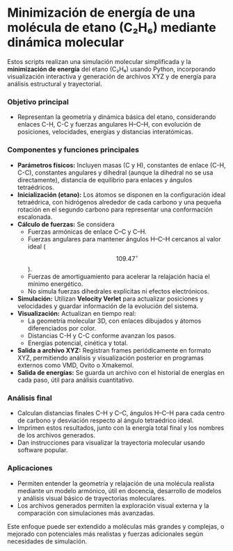 # Minimización de energía de una molécula de etano (C₂H₆) mediante dinámica molecular

Estos scripts realizan una simulación molecular simplificada y la **minimización de energía** del etano (C₂H₆) usando Python, incorporando visualización interactiva y generación de archivos XYZ y de energía para análisis estructural y trayectorial.

### Objetivo principal

- Representan la geometría y dinámica básica del etano, considerando enlaces C-H, C-C y fuerzas angulares H–C–H, con evolución de posiciones, velocidades, energías y distancias interatómicas.

### Componentes y funciones principales

- **Parámetros físicos:** Incluyen masas (C y H), constantes de enlace (C-H, C-C), constantes angulares y dihedral (aunque la dihedral no se usa directamente), distancia de equilibrio para enlaces y ángulos tetraédricos.
- **Inicialización (etano):** Los átomos se disponen en la configuración ideal tetraédrica, con hidrógenos alrededor de cada carbono y una pequeña rotación en el segundo carbono para representar una conformación escalonada.
- **Cálculo de fuerzas:** Se considera
  - Fuerzas armónicas de enlace C–C y C–H.
  - Fuerzas angulares para mantener ángulos H–C–H cercanos al valor ideal ($$109.47^{\circ}$$).
  - Fuerzas de amortiguamiento para acelerar la relajación hacia el mínimo energético.
  - No simula fuerzas dihedrales explícitas ni efectos electrónicos.
- **Simulación:** Utilizan **Velocity Verlet** para actualizar posiciones y velocidades y guardar información de la evolución del sistema.
- **Visualización:** Actualizan en tiempo real:
  - La geometría molecular 3D, con enlaces dibujados y átomos diferenciados por color.
  - Distancias C-H y C-C conforme avanzan los pasos.
  - Energías potencial, cinética y total.
- **Salida a archivo XYZ:** Registran frames periódicamente en formato XYZ, permitiendo análisis y visualización posterior en programas externos como VMD, Ovito o Xmakemol.
- **Salida de energías:** Se guarda un archivo con el historial de energías en cada paso, útil para análisis cuantitativo.

### Análisis final

- Calculan distancias finales C–H y C–C, ángulos H–C–H para cada centro de carbono y desviación respecto al ángulo tetraédrico ideal.
- Imprimen estos resultados, junto con la energía total final y los nombres de los archivos generados.
- Dan instrucciones para visualizar la trayectoria molecular usando software popular.

### Aplicaciones

- Permiten entender la geometría y relajación de una molécula realista mediante un modelo armónico, útil en docencia, desarrollo de modelos y análisis visual básico de trayectorias moleculares.
- Los archivos generados permiten la exploración visual externa y la comparación con simulaciones más avanzadas.

Este enfoque puede ser extendido a moléculas más grandes y complejas, o mejorado con potenciales más realistas y fuerzas adicionales según necesidades de simulación.

